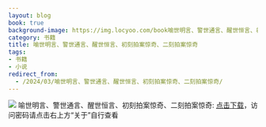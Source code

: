 ```yaml
---
layout: blog
book: true
background-image: https://img.locyoo.com/book喻世明言、警世通言、醒世恒言、初刻拍案惊奇、二刻拍案惊奇.jpg
category: 书籍
title: 喻世明言、警世通言、醒世恒言、初刻拍案惊奇、二刻拍案惊奇
tags:
- 书籍
- 小说
redirect_from:
  - /2024/03/喻世明言、警世通言、醒世恒言、初刻拍案惊奇、二刻拍案惊奇/
---
```

![](https://img.locyoo.com/book喻世明言、警世通言、醒世恒言、初刻拍案惊奇、二刻拍案惊奇.jpg)
喻世明言、警世通言、醒世恒言、初刻拍案惊奇、二刻拍案惊奇: <a name = "ref1" href="https://url18.ctfile.com/f/50983618-1241682958-fe00c5?p=3619">点击下载</a>，访问密码请点击右上方“关于”自行查看